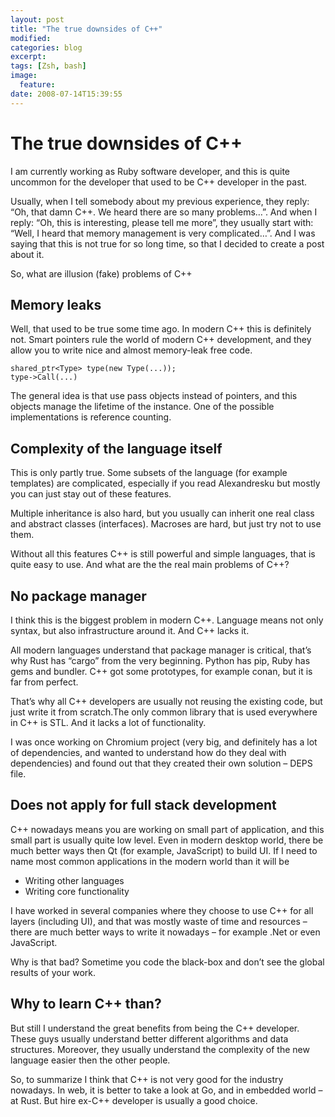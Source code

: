 ```yaml
---
layout: post
title: "The true downsides of C++"
modified:
categories: blog
excerpt:
tags: [Zsh, bash]
image:
  feature:
date: 2008-07-14T15:39:55
---
```

# The true downsides of C++

I am currently working as Ruby software developer, and this is quite uncommon for the developer that used to be C++ developer in the past.

Usually, when I tell somebody about my previous experience, they reply: “Oh, that damn C++. We heard there are so many problems…”. And when I reply: “Oh, this is interesting, please tell me more”, they usually start with: “Well, I heard that memory management is very complicated…”. And I was saying that this is not true for so long time, so that I decided to create a post about it.

So, what are illusion (fake) problems of C++

## Memory leaks

Well, that used to be true some time ago. In modern C++ this is definitely not. Smart pointers rule the world of modern C++ development, and they allow you to write nice and almost memory-leak free code.

```
shared_ptr<Type> type(new Type(...));
type->Call(...)
```

The general idea is that use pass objects instead of pointers, and this objects manage the lifetime of the instance. One of the possible implementations is reference counting.

## Complexity of the language itself

This is only partly true. Some subsets of the language (for example templates) are complicated, especially if you read Alexandresku but mostly you can just stay out of these features.

Multiple inheritance is also hard, but you usually can inherit one real class and abstract classes (interfaces). Macroses are hard, but just try not to use them.

Without all this features C++ is still powerful and simple languages, that is quite easy to use.
And what are the the real main problems of C++?

## No package manager

I think this is the biggest problem in modern C++. Language means not only syntax, but also infrastructure around it. And C++ lacks it.

All modern languages understand that package manager is critical, that’s why Rust has “cargo” from the very beginning. Python has pip, Ruby has gems and bundler. C++ got some prototypes, for example conan, but it is far from perfect.

That’s why all C++ developers are usually not reusing the existing code, but just write it from scratch.The only common library that is used everywhere in C++ is STL. And it lacks a lot of functionality.

I was once working on Chromium project (very big, and definitely has a lot of dependencies, and wanted to understand how do they deal with dependencies) and found out that they created their own solution – DEPS file.

## Does not apply for full stack development

C++ nowadays means you are working on small part of application, and this small part is usually quite low level. Even in modern desktop world, there be much better ways then Qt (for example, JavaScript) to build UI. If I need to name most common applications in the modern world than it will be

* Writing other languages
* Writing core functionality

I have worked in several companies where they choose to use C++ for all layers (including UI), and that was mostly waste of time and resources – there are much better ways to write it nowadays – for example .Net or even JavaScript.

Why is that bad? Sometime you code the black-box and don’t see the global results of your work.

## Why to learn C++ than?

But still I understand the great benefits from being the C++ developer. These guys usually understand better different algorithms and  data structures. Moreover, they usually understand the complexity of the new language easier then the other people.

So, to summarize I think that C++ is not very good for the industry nowadays. In web, it is better to take a look at Go, and in embedded world – at Rust. But hire ex-C++ developer is usually a good choice.
